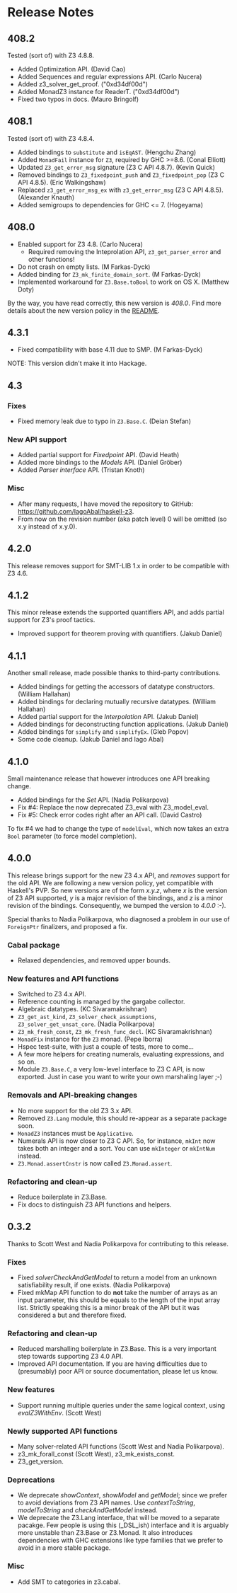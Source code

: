 
# Release Notes

## 408.2

Tested (sort of) with Z3 4.8.8.

* Added Optimization API. (David Cao)
* Added Sequences and regular expressions API. (Carlo Nucera)
* Added z3_solver_get_proof. ("0xd34df00d")
* Added MonadZ3 instance for ReaderT. ("0xd34df00d")
* Fixed two typos in docs. (Mauro Bringolf)

## 408.1

Tested (sort of) with Z3 4.8.4.

* Added bindings to `substitute` and `isEqAST`. (Hengchu Zhang)
* Added `MonadFail` instance for `Z3`, required by GHC >=8.6. (Conal Elliott)
* Updated `Z3_get_error_msg` signature (Z3 C API 4.8.7). (Kevin Quick)
* Removed bindings to `Z3_fixedpoint_push` and `Z3_fixedpoint_pop` (Z3 C API 4.8.5). (Eric Walkingshaw)
* Replaced `z3_get_error_msg_ex` with `z3_get_error_msg` (Z3 C API 4.8.5). (Alexander Knauth)
* Added semigroups to dependencies for GHC <= 7. (Hogeyama)

## 408.0

* Enabled support for Z3 4.8. (Carlo Nucera)
    - Required removing the Inteprolation API, `z3_get_parser_error` and other functions!
* Do not crash on empty lists. (M Farkas-Dyck)
* Added binding for `Z3_mk_finite_domain_sort`. (M Farkas-Dyck)
* Implemented workaround for `Z3.Base.toBool` to work on OS X. (Matthew Doty)

By the way, you have read correctly, this new version is _408.0_.
Find more details about the new version policy in the [README](README.md).

## 4.3.1

* Fixed compatibility with base 4.11 due to SMP. (M Farkas-Dyck)

NOTE: This version didn't make it into Hackage.

## 4.3

### Fixes

* Fixed memory leak due to typo in ```Z3.Base.C```. (Deian Stefan)

### New API support

* Added partial support for _Fixedpoint_ API. (David Heath)
* Added more bindings to the _Models_ API. (Daniel Gröber)
* Added _Parser interface_ API. (Tristan Knoth)

### Misc

* After many requests, I have moved the repository to GitHub: https://github.com/IagoAbal/haskell-z3.
* From now on the revision number (aka patch level) 0 will be omitted (so x.y instead of x.y.0).

## 4.2.0

This release removes support for SMT-LIB 1.x in order to be compatible with Z3 4.6.

## 4.1.2

This minor release extends the supported quantifiers API, and adds
partial support for Z3's proof tactics.

* Improved support for theorem proving with quantifiers. (Jakub Daniel)

## 4.1.1

Another small release, made possible thanks to third-party contributions.

* Added bindings for getting the accessors of datatype constructors. (William Hallahan)
* Added bindings for declaring mutually recursive datatypes. (William Hallahan)
* Added partial support for the _Interpolation_ API. (Jakub Daniel)
* Added bindings for deconstructing function applications. (Jakub Daniel)
* Added bindings for ```simplify``` and ```simplifyEx```. (Gleb Popov)
* Some code cleanup. (Jakub Daniel and Iago Abal)

## 4.1.0

Small maintenance release that however introduces one API breaking change.

* Added bindings for the _Set_ API. (Nadia Polikarpova)
* Fix #4: Replace the now deprecated Z3_eval with Z3_model_eval.
* Fix #5: Check error codes right after an API call. (David Castro)

To fix #4 we had to change the type of ```modelEval```, which now takes
an extra ```Bool``` parameter (to force model completion).

## 4.0.0

This release brings support for the new Z3 4.x API,
and *removes* support for the old API.
We are following a new version policy, yet compatible with Haskell's PVP.
So new versions are of the form *x.y.z*,
where *x* is the version of Z3 API supported,
*y* is a major revision of the bindings,
and *z* is a minor revision of the bindings.
Consequently, we bumped the version to *4.0.0* :-).

Special thanks to Nadia Polikarpova,
who diagnosed a problem in our use of ```ForeignPtr``` finalizers,
and proposed a fix.

### Cabal package

* Relaxed dependencies, and removed upper bounds.

### New features and API functions

* Switched to Z3 4.x API.
* Reference counting is managed by the gargabe collector.
* Algebraic datatypes. (KC Sivaramakrishnan)
* ```Z3_get_ast_kind```, ```Z3_solver_check_assumptions```, ```Z3_solver_get_unsat_core```. (Nadia Polikarpova)
* ```Z3_mk_fresh_const```, ```Z3_mk_fresh_func_decl```. (KC Sivaramakrishnan)
* ```MonadFix``` instance for the ```Z3``` monad. (Pepe Iborra)
* Hspec test-suite, with just a couple of tests, more to come...
* A few more helpers for creating numerals, evaluating expressions, and so on.
* Module ```Z3.Base.C```, a very low-level interface to Z3 C API, is now exported.
  Just in case you want to write your own marshaling layer ;-)

### Removals and API-breaking changes

* No more support for the old Z3 3.x API.
* Removed ```Z3.Lang``` module, this should re-appear as a separate package soon.
* ```MonadZ3``` instances must be ```Applicative```.
* Numerals API is now closer to Z3 C API.
  So, for instance, ```mkInt``` now takes both an integer and a sort.
  You can use ```mkInteger``` or ```mkIntNum``` instead.
* ```Z3.Monad.assertCnstr``` is now called ```Z3.Monad.assert```.

### Refactoring and clean-up

* Reduce boilerplate in Z3.Base.
* Fix docs to distinguish Z3 API functions and helpers.

## 0.3.2

Thanks to Scott West and Nadia Polikarpova for contributing to this release.

### Fixes

* Fixed _solverCheckAndGetModel_ to return a model from an unknown satisfiability result, if one exists. (Nadia Polikarpova)
* Fixed mkMap API function to do **not** take the number of arrays as an input parameter, this should be equals to the length of the input array list.
  Strictly speaking this is a minor break of the API but it was considered a but and therefore fixed.

### Refactoring and clean-up

* Reduced marshalling boilerplate in Z3.Base.
  This is a very important step towards supporting Z3 4.0 API.
* Improved API documentation.
  If you are having difficulties due to (presumably) poor API or source documentation, please let us know.

### New features

* Support running multiple queries under the same logical context, using _evalZ3WithEnv_. (Scott West)

### Newly supported API functions

* Many solver-related API functions (Scott West and Nadia Polikarpova).
* z3_mk_forall_const (Scott West), z3_mk_exists_const.
* Z3_get_version.

### Deprecations

* We deprecate _showContext_, _showModel_ and _getModel_; since we prefer to avoid deviations from Z3 API names.
  Use _contextToString_, _modelToString_ and _checkAndGetModel_ instead.
* We deprecate the Z3.Lang interface, that will be moved to a separate pacakge.
  Few people is using this (_DSL_ish) interface and it is arguably more unstable than Z3.Base or Z3.Monad.
  It also introduces dependencies with GHC extensions like type families that we prefer to avoid in a more stable package.

### Misc

* Add SMT to categories in z3.cabal.
